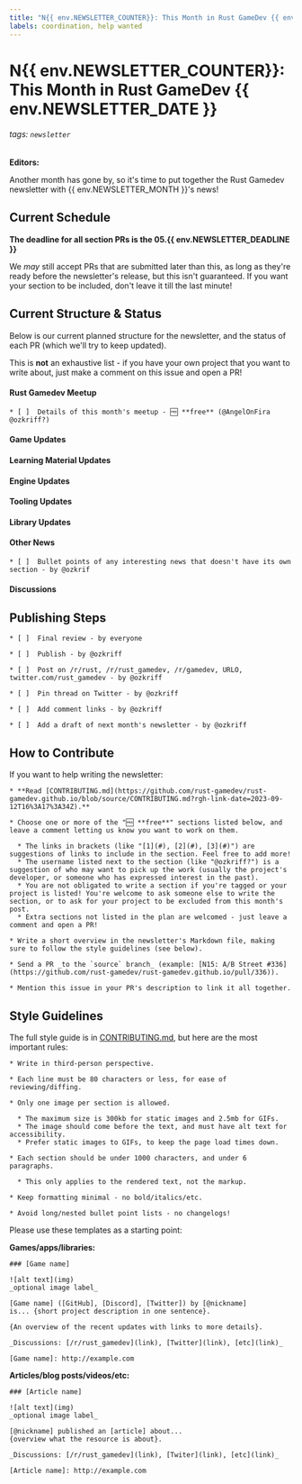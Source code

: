 ```yaml
---
title: "N{{ env.NEWSLETTER_COUNTER}}: This Month in Rust GameDev {{ env.NEWSLETTER_MONTH }} {{ env.NEWSLETTER_YEAR }}"
labels: coordination, help wanted
---
```


# N{{ env.NEWSLETTER_COUNTER}}: This Month in Rust GameDev {{ env.NEWSLETTER_DATE }}

###### tags: `newsletter`

**Editors:**

Another month has gone by, so it's time to put together the Rust Gamedev newsletter with {{ env.NEWSLETTER_MONTH }}'s news!

## Current Schedule

**The deadline for all section PRs is the 05.{{ env.NEWSLETTER_DEADLINE }}**

We _may_ still accept PRs that are submitted later than this, as long as they're ready before the newsletter's release, but this isn't guaranteed. If you want your section to be included, don't leave it till the last minute!

## Current Structure & Status

Below is our current planned structure for the newsletter, and the status of each PR (which we'll try to keep updated).

This is **not** an exhaustive list - if you have your own project that you want to write about, just make a comment on this issue and open a PR!

#### Rust Gamedev Meetup

    * [ ]  Details of this month's meetup - 🆓 **free** (@AngelOnFira @ozkriff?)

#### Game Updates

#### Learning Material Updates

#### Engine Updates

#### Tooling Updates

#### Library Updates

#### Other News

    * [ ]  Bullet points of any interesting news that doesn't have its own section - by @ozkrif

#### Discussions

## Publishing Steps

    * [ ]  Final review - by everyone

    * [ ]  Publish - by @ozkriff

    * [ ]  Post on /r/rust, /r/rust_gamedev, /r/gamedev, URLO, twitter.com/rust_gamedev - by @ozkriff

    * [ ]  Pin thread on Twitter - by @ozkriff

    * [ ]  Add comment links - by @ozkriff

    * [ ]  Add a draft of next month's newsletter - by @ozkriff

## How to Contribute

If you want to help writing the newsletter:

    * **Read [CONTRIBUTING.md](https://github.com/rust-gamedev/rust-gamedev.github.io/blob/source/CONTRIBUTING.md?rgh-link-date=2023-09-12T16%3A17%3A34Z).**

    * Choose one or more of the "🆓 **free**" sections listed below, and leave a comment letting us know you want to work on them.
      
      * The links in brackets (like "[1](#), [2](#), [3](#)") are suggestions of links to include in the section. Feel free to add more!
      * The username listed next to the section (like "@ozkriff?") is a suggestion of who may want to pick up the work (usually the project's developer, or someone who has expressed interest in the past).
      * You are not obligated to write a section if you're tagged or your project is listed! You're welcome to ask someone else to write the section, or to ask for your project to be excluded from this month's post.
      * Extra sections not listed in the plan are welcomed - just leave a comment and open a PR!

    * Write a short overview in the newsletter's Markdown file, making sure to follow the style guidelines (see below).

    * Send a PR _to the `source` branch_ (example: [N15: A/B Street #336](https://github.com/rust-gamedev/rust-gamedev.github.io/pull/336)).

    * Mention this issue in your PR's description to link it all together.

## Style Guidelines

The full style guide is in [CONTRIBUTING.md](https://github.com/rust-gamedev/rust-gamedev.github.io/blob/source/CONTRIBUTING.md?rgh-link-date=2023-09-12T16%3A17%3A34Z), but here are the most important rules:

    * Write in third-person perspective.

    * Each line must be 80 characters or less, for ease of reviewing/diffing.

    * Only one image per section is allowed.
      
      * The maximum size is 300kb for static images and 2.5mb for GIFs.
      * The image should come before the text, and must have alt text for accessibility.
      * Prefer static images to GIFs, to keep the page load times down.

    * Each section should be under 1000 characters, and under 6 paragraphs.
      
      * This only applies to the rendered text, not the markup.

    * Keep formatting minimal - no bold/italics/etc.

    * Avoid long/nested bullet point lists - no changelogs!

Please use these templates as a starting point:

**Games/apps/libraries:**

```
### [Game name]

![alt text](img)
_optional image label_

[Game name] ([GitHub], [Discord], [Twitter]) by [@nickname]
is... {short project description in one sentence}.

{An overview of the recent updates with links to more details}.

_Discussions: [/r/rust_gamedev](link), [Twitter](link), [etc](link)_

[Game name]: http://example.com
```

**Articles/blog posts/videos/etc:**

```
### [Article name]

![alt text](img)
_optional image label_

[@nickname] published an [article] about...
{overview what the resource is about}.

_Discussions: [/r/rust_gamedev](link), [Twiter](link), [etc](link)_

[Article name]: http://example.com
```
